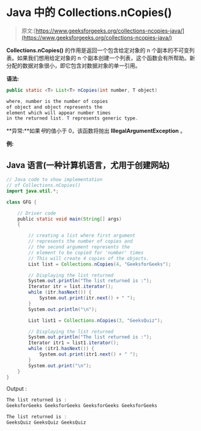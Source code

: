 # Java 中的 Collections.nCopies()

> 原文:[https://www.geeksforgeeks.org/collections-ncopies-java/](https://www.geeksforgeeks.org/collections-ncopies-java/)

**Collections.nCopies()** 的作用是返回一个包含给定对象的 n 个副本的不可变列表。如果我们想用给定对象的 n 个副本创建一个列表，这个函数会有所帮助。新分配的数据对象很小，即它包含对数据对象的单一引用。

**语法:**

```java
public static <T> List<T> nCopies(int number, T object)

where, number is the number of copies
of object and object represents the 
element which will appear number times
in the returned list. T represents generic type. 

```

**异常:**如果*号*的值小于 0，该函数将抛出 **IllegalArgumentException** 。

**例:**

## Java 语言(一种计算机语言，尤用于创建网站)

```java
// Java code to show implementation
// of Collections.nCopies()
import java.util.*;

class GFG {

    // Driver code
    public static void main(String[] args)
    {

        // creating a list where first argument
        // represents the number of copies and
        // the second argument represents the
        // element to be copied for 'number' times
        // This will create 4 copies of the objects.
        List list = Collections.nCopies(4, "GeeksforGeeks");

        // Displaying the list returned
        System.out.println("The list returned is :");
        Iterator itr = list.iterator();
        while (itr.hasNext()) {
            System.out.print(itr.next() + " ");
        }
        System.out.println("\n");

        List list1 = Collections.nCopies(3, "GeeksQuiz");

        // Displaying the list returned
        System.out.println("The list returned is :");
        Iterator itr1 = list1.iterator();  
        while (itr1.hasNext()) {
            System.out.print(itr1.next() + " ");
        }
        System.out.print("\n");
    }
}
```

Output :

```java
The list returned is :
GeeksforGeeks GeeksforGeeks GeeksforGeeks GeeksforGeeks 

The list returned is :
GeeksQuiz GeeksQuiz GeeksQuiz  

```